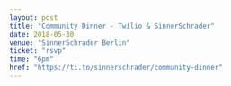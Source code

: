 ```yaml
---
layout: post
title: "Community Dinner - Twilio & SinnerSchrader"
date: 2018-05-30
venue: "SinnerSchrader Berlin"
ticket: "rsvp"
time: "6pm"
href: "https://ti.to/sinnerschrader/community-dinner"
---
```

